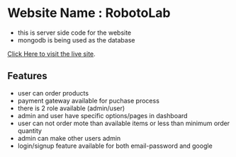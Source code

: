 # Website Name : RobotoLab
- this is server side code for the website 
- mongodb is being used as the database

 [Click Here to visit the live site](https://manufacture-website.web.app/).

## Features

- user can order products 
- payment gateway available for puchase process
- there is 2 role available (admin/user)
- admin and user have specific options/pages in dashboard
- user can not order mote than available items or less than minimum order quantity 
- admin can make other users admin
- login/signup feature available for both email-password and google


